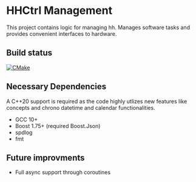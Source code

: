 # HHCtrl Management
This project contains logic for managing hh. Manages software tasks and provides convenient interfaces to hardware.

## Build status ## 

[![CMake](https://github.com/pblxptr/hhctrl-management/actions/workflows/cmake.yml/badge.svg)](https://github.com/pblxptr/hhctrl-management/actions/workflows/cmake.yml)

## Necessary Dependencies ##
A C++20 support is required as the code highly utlizes new features like concepts and chrono datetime and calendar functionalities.

- GCC 10+ 
- Boost 1.75+ (required Boost.Json)
- spdlog
- fmt

## Future improvments ##
- Full async support through coroutines